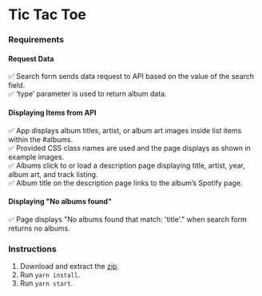 # Tic Tac Toe

### Requirements

#### Request Data
:white_check_mark: Search form sends data request to API based on the value of the search field.  
:white_check_mark: ‘type’ parameter is used to return album data.  

#### Displaying Items from API
:white_check_mark: App displays album titles, artist, or album art images inside list items within the #albums.  
:white_check_mark: Provided CSS class names are used and the page displays as shown in example images.  
:white_check_mark: Albums click to or load a description page displaying title, artist, year, album art, and track listing.  
:white_check_mark: Album title on the description page links to the album’s Spotify page.  

#### Displaying "No albums found"
:white_check_mark: Page displays "No albums found that match: 'title'." when search form returns no albums.  

### Instructions
1. Download and extract the [zip](https://github.com/adamelliotfields/treehouse-javascript-techdegree/raw/master/05-search-app/search-app.zip).
2. Run `yarn install`.
3. Run `yarn start`.
